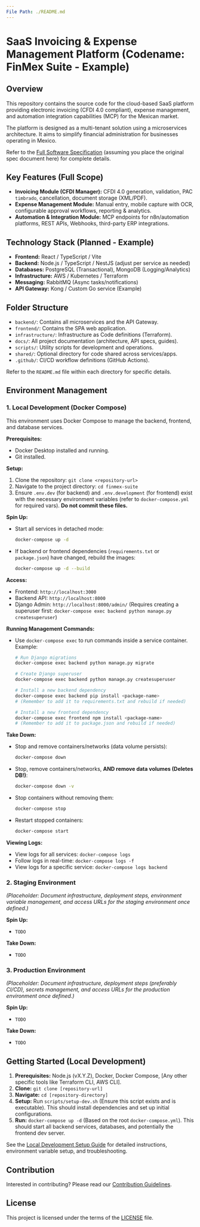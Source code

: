 ```yaml
---
File Path: ./README.md
---
```

# SaaS Invoicing & Expense Management Platform (Codename: FinMex Suite - Example)

## Overview

This repository contains the source code for the cloud-based SaaS platform providing electronic invoicing (CFDI 4.0 compliant), expense management, and automation integration capabilities (MCP) for the Mexican market.

The platform is designed as a multi-tenant solution using a microservices architecture. It aims to simplify financial administration for businesses operating in Mexico.

Refer to the [Full Software Specification](./docs/SPECIFICATION.md) (assuming you place the original spec document here) for complete details.

## Key Features (Full Scope)

*   **Invoicing Module (CFDI Manager):** CFDI 4.0 generation, validation, PAC `timbrado`, cancellation, document storage (XML/PDF).
*   **Expense Management Module:** Manual entry, mobile capture with OCR, configurable approval workflows, reporting & analytics.
*   **Automation & Integration Module:** MCP endpoints for n8n/automation platforms, REST APIs, Webhooks, third-party ERP integrations.

## Technology Stack (Planned - Example)

*   **Frontend:** React / TypeScript / Vite
*   **Backend:** Node.js / TypeScript / NestJS (adjust per service as needed)
*   **Databases:** PostgreSQL (Transactional), MongoDB (Logging/Analytics)
*   **Infrastructure:** AWS / Kubernetes / Terraform
*   **Messaging:** RabbitMQ (Async tasks/notifications)
*   **API Gateway:** Kong / Custom Go service (Example)

## Folder Structure

*   `backend/`: Contains all microservices and the API Gateway.
*   `frontend/`: Contains the SPA web application.
*   `infrastructure/`: Infrastructure as Code definitions (Terraform).
*   `docs/`: All project documentation (architecture, API specs, guides).
*   `scripts/`: Utility scripts for development and operations.
*   `shared/`: Optional directory for code shared across services/apps.
*   `.github/`: CI/CD workflow definitions (GitHub Actions).

Refer to the `README.md` file within each directory for specific details.

## Environment Management

### 1. Local Development (Docker Compose)

This environment uses Docker Compose to manage the backend, frontend, and database services.

**Prerequisites:**
*   Docker Desktop installed and running.
*   Git installed.

**Setup:**
1.  Clone the repository: `git clone <repository-url>`
2.  Navigate to the project directory: `cd finmex-suite`
3.  Ensure `.env.dev` (for backend) and `.env.development` (for frontend) exist with the necessary environment variables (refer to `docker-compose.yml` for required vars). **Do not commit these files.**

**Spin Up:**
*   Start all services in detached mode:
    ```bash
    docker-compose up -d
    ```
*   If backend or frontend dependencies (`requirements.txt` or `package.json`) have changed, rebuild the images:
    ```bash
    docker-compose up -d --build
    ```

**Access:**
*   Frontend: `http://localhost:3000`
*   Backend API: `http://localhost:8000`
*   Django Admin: `http://localhost:8000/admin/` (Requires creating a superuser first: `docker-compose exec backend python manage.py createsuperuser`)

**Running Management Commands:**
*   Use `docker-compose exec` to run commands inside a service container. Example:
    ```bash
    # Run Django migrations
    docker-compose exec backend python manage.py migrate

    # Create Django superuser
    docker-compose exec backend python manage.py createsuperuser

    # Install a new backend dependency
    docker-compose exec backend pip install <package-name>
    # (Remember to add it to requirements.txt and rebuild if needed)

    # Install a new frontend dependency
    docker-compose exec frontend npm install <package-name>
    # (Remember to add it to package.json and rebuild if needed)
    ```

**Take Down:**
*   Stop and remove containers/networks (data volume persists):
    ```bash
    docker-compose down
    ```
*   Stop, remove containers/networks, **AND remove data volumes (Deletes DB!)**:
    ```bash
    docker-compose down -v
    ```
*   Stop containers without removing them:
    ```bash
    docker-compose stop
    ```
*   Restart stopped containers:
    ```bash
    docker-compose start
    ```

**Viewing Logs:**
*   View logs for all services: `docker-compose logs`
*   Follow logs in real-time: `docker-compose logs -f`
*   View logs for a specific service: `docker-compose logs backend`

### 2. Staging Environment

*(Placeholder: Document infrastructure, deployment steps, environment variable management, and access URLs for the staging environment once defined.)*

**Spin Up:**
*   `TODO`

**Take Down:**
*   `TODO`

### 3. Production Environment

*(Placeholder: Document infrastructure, deployment steps (preferably CI/CD), secrets management, and access URLs for the production environment once defined.)*

**Spin Up:**
*   `TODO`

**Take Down:**
*   `TODO`

## Getting Started (Local Development)

1.  **Prerequisites:** Node.js (vX.Y.Z), Docker, Docker Compose, [Any other specific tools like Terraform CLI, AWS CLI].
2.  **Clone:** `git clone [repository-url]`
3.  **Navigate:** `cd [repository-directory]`
4.  **Setup:** Run `scripts/setup-dev.sh` (Ensure this script exists and is executable). This should install dependencies and set up initial configurations.
5.  **Run:** `docker-compose up -d` (Based on the root `docker-compose.yml`). This should start all backend services, databases, and potentially the frontend dev server.

See the [Local Development Setup Guide](./docs/developer-guides/local-setup.md) for detailed instructions, environment variable setup, and troubleshooting.

## Contribution

Interested in contributing? Please read our [Contribution Guidelines](./docs/developer-guides/contribution-guidelines.md).

## License

This project is licensed under the terms of the [LICENSE](./LICENSE) file.
